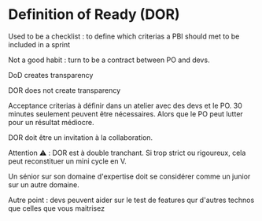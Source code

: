 # Definition of Ready (DOR)

Used to be a checklist : to define which criterias a PBI should met to be included in a sprint

Not a good habit : turn to be a contract between PO and devs. 

DoD creates transparency

DOR does not create transparency

Acceptance criterias à définir dans un atelier avec des devs et le PO. 30 minutes seulement peuvent être nécessaires. Alors que le PO peut lutter pour un résultat médiocre. 

DOR doit être un invitation à la collaboration. 

Attention ⚠️ : DOR est à double tranchant. Si trop strict ou rigoureux, cela peut reconstituer un mini cycle en V.

Un sénior sur son domaine d'expertise doit se considérer comme un junior sur un autre domaine.

Autre point : devs peuvent aider sur le test de features qur d'autres technos que celles que vous maitrisez